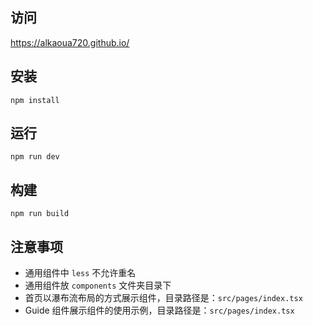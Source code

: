 ## 访问

https://alkaoua720.github.io/

## 安装

```
npm install
```

## 运行

```
npm run dev
```

## 构建

```
npm run build
```

## 注意事项

- 通用组件中 `less` 不允许重名
- 通用组件放 `components` 文件夹目录下
- 首页以瀑布流布局的方式展示组件，目录路径是：`src/pages/index.tsx`
- Guide 组件展示组件的使用示例，目录路径是：`src/pages/index.tsx`
